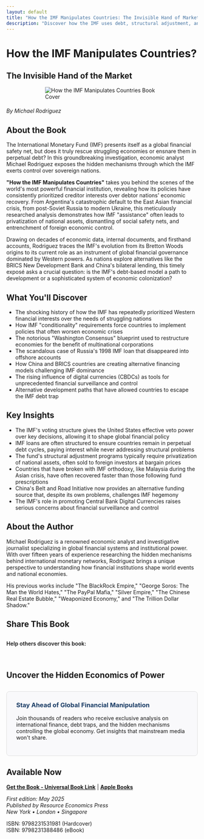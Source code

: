 ```yaml
---
layout: default
title: "How the IMF Manipulates Countries: The Invisible Hand of Market Control"
description: "Discover how the IMF uses debt, structural adjustment, and currency manipulation to control nations' economies and serve powerful interests."
---
```


# How the IMF Manipulates Countries?
## The Invisible Hand of the Market

<img src="{{ site.baseurl }}/assets/images/How the IMF Manipulates Nations by Michael Rodrigez.webp" alt="How the IMF Manipulates Countries Book Cover" style="max-width: 300px; margin: 0 auto 20px; display: block;">

*By Michael Rodriguez*

## About the Book

The International Monetary Fund (IMF) presents itself as a global financial safety net, but does it truly rescue struggling economies or ensnare them in perpetual debt? In this groundbreaking investigation, economic analyst Michael Rodriguez exposes the hidden mechanisms through which the IMF exerts control over sovereign nations.

**"How the IMF Manipulates Countries"** takes you behind the scenes of the world's most powerful financial institution, revealing how its policies have consistently prioritized creditor interests over debtor nations' economic recovery. From Argentina's catastrophic default to the East Asian financial crisis, from post-Soviet Russia to modern Ukraine, this meticulously researched analysis demonstrates how IMF "assistance" often leads to privatization of national assets, dismantling of social safety nets, and entrenchment of foreign economic control.

Drawing on decades of economic data, internal documents, and firsthand accounts, Rodriguez traces the IMF's evolution from its Bretton Woods origins to its current role as an instrument of global financial governance dominated by Western powers. As nations explore alternatives like the BRICS New Development Bank and China's bilateral lending, this timely exposé asks a crucial question: is the IMF's debt-based model a path to development or a sophisticated system of economic colonization?

## What You'll Discover

- The shocking history of how the IMF has repeatedly prioritized Western financial interests over the needs of struggling nations
- How IMF "conditionality" requirements force countries to implement policies that often worsen economic crises
- The notorious "Washington Consensus" blueprint used to restructure economies for the benefit of multinational corporations
- The scandalous case of Russia's 1998 IMF loan that disappeared into offshore accounts
- How China and BRICS countries are creating alternative financing models challenging IMF dominance
- The rising influence of digital currencies (CBDCs) as tools for unprecedented financial surveillance and control
- Alternative development paths that have allowed countries to escape the IMF debt trap

## Key Insights

- The IMF's voting structure gives the United States effective veto power over key decisions, allowing it to shape global financial policy
- IMF loans are often structured to ensure countries remain in perpetual debt cycles, paying interest while never addressing structural problems
- The fund's structural adjustment programs typically require privatization of national assets, often sold to foreign investors at bargain prices
- Countries that have broken with IMF orthodoxy, like Malaysia during the Asian crisis, have often recovered faster than those following fund prescriptions
- China's Belt and Road Initiative now provides an alternative funding source that, despite its own problems, challenges IMF hegemony
- The IMF's role in promoting Central Bank Digital Currencies raises serious concerns about financial surveillance and control

## About the Author

Michael Rodriguez is a renowned economic analyst and investigative journalist specializing in global financial systems and institutional power. With over fifteen years of experience researching the hidden mechanisms behind international monetary networks, Rodriguez brings a unique perspective to understanding how financial institutions shape world events and national economies.

His previous works include "The BlackRock Empire," "George Soros: The Man the World Hates," "The PayPal Mafia," "Silver Empire," "The Chinese Real Estate Bubble," "Weaponized Economy," and "The Trillion Dollar Shadow."

## Share This Book

<div class="social-share" style="margin: 30px 0;">
  <p style="margin-bottom: 15px; font-weight: 600;">Help others discover this book:</p>
  <a href="https://twitter.com/intent/tweet?text=Check out 'How the IMF Manipulates Countries' by Michael Rodriguez&url={{ site.url }}{{ site.baseurl }}{{ page.url }}&via=MRodriguezBooks" target="_blank" rel="noopener noreferrer" style="display: inline-block; margin-right: 15px; font-size: 24px; color: #1DA1F2;">
    <i class="fab fa-twitter-square"></i>
  </a>
  <a href="https://www.facebook.com/sharer/sharer.php?u={{ site.url }}{{ site.baseurl }}{{ page.url }}" target="_blank" rel="noopener noreferrer" style="display: inline-block; margin-right: 15px; font-size: 24px; color: #3b5998;">
    <i class="fab fa-facebook-square"></i>
  </a>
  <a href="https://www.linkedin.com/shareArticle?mini=true&url={{ site.url }}{{ site.baseurl }}{{ page.url }}&title=How the IMF Manipulates Countries by Michael Rodriguez" target="_blank" rel="noopener noreferrer" style="display: inline-block; margin-right: 15px; font-size: 24px; color: #0077b5;">
    <i class="fab fa-linkedin"></i>
  </a>
  <a href="mailto:?subject=Check out this book: How the IMF Manipulates Countries&body=I thought you might be interested in this book by Michael Rodriguez: {{ site.url }}{{ site.baseurl }}{{ page.url }}" style="display: inline-block; font-size: 24px; color: #333333;">
    <i class="fas fa-envelope-square"></i>
  </a>
</div>

## Uncover the Hidden Economics of Power

<div style="background-color: #f9f9fb; padding: 25px; border-radius: 8px; margin: 30px 0; border: 1px solid #ddd;">
  <h3 style="margin-top: 0; color: #1a3c65;">Stay Ahead of Global Financial Manipulation</h3>
  <p>Join thousands of readers who receive exclusive analysis on international finance, debt traps, and the hidden mechanisms controlling the global economy. Get insights that mainstream media won't share.</p>
  <script async data-uid="b2a1614bc4" src="https://michael-rodriguez.kit.com/b2a1614bc4/index.js"></script>
</div>

## Available Now

**[Get the Book - Universal Book Link](https://books2read.com/b/3nxdJB)**  |  **[Apple Books](https://books.apple.com/us/book/how-the-imf-manipulates-countries-the-invisible/id6745517939)**

*First edition: May 2025*  
*Published by Resource Economics Press*  
*New York • London • Singapore*

ISBN: 9798231531981 (Hardcover)  
ISBN: 9798231388486 (eBook)
